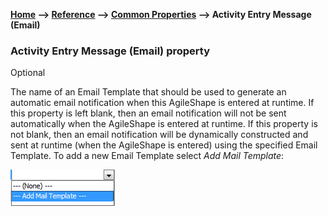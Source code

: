 **[Home](/) --> [Reference](/ref) --> [Common Properties](/ref/common) --> Activity Entry Message (Email)**

### Activity Entry Message (Email) property 

Optional

The name of an Email Template that should be used to generate an automatic email
notification when this AgileShape is entered at runtime. If this property is
left blank, then an email notification will not be sent automatically when the
AgileShape is entered at runtime. If this property is not blank, then an email
notification will be dynamically constructed and sent at runtime (when the
AgileShape is entered) using the specified Email Template. To add a new Email
Template select *Add Mail Template*:

![](/ref/media/AddMailTemplate.png)
